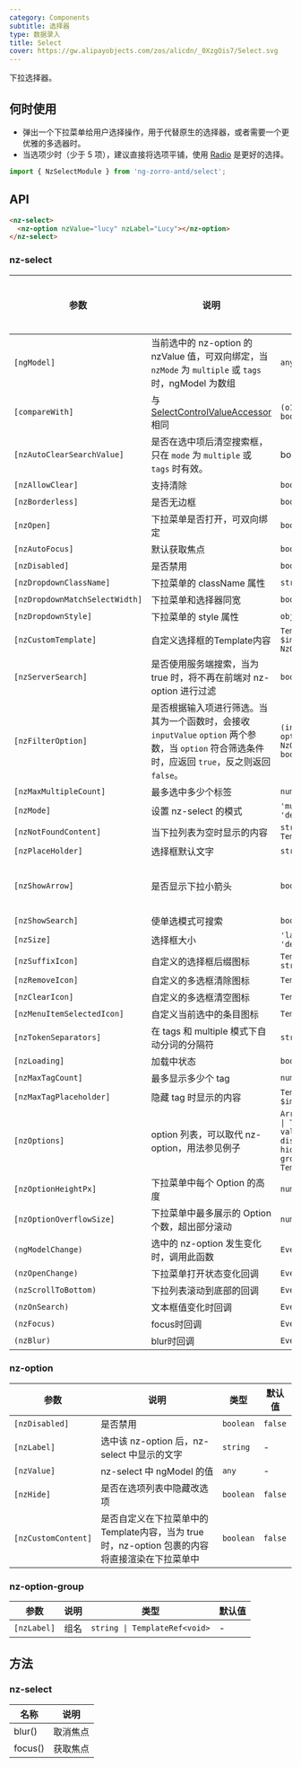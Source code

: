```yaml
---
category: Components
subtitle: 选择器
type: 数据录入
title: Select
cover: https://gw.alipayobjects.com/zos/alicdn/_0XzgOis7/Select.svg
---
```


下拉选择器。

## 何时使用

- 弹出一个下拉菜单给用户选择操作，用于代替原生的选择器，或者需要一个更优雅的多选器时。
- 当选项少时（少于 5 项），建议直接将选项平铺，使用 [Radio](/components/radio/zh) 是更好的选择。

```ts
import { NzSelectModule } from 'ng-zorro-antd/select';
```

## API

```html
<nz-select>
  <nz-option nzValue="lucy" nzLabel="Lucy"></nz-option>
</nz-select>
```

### nz-select

| 参数 | 说明 | 类型 | 默认值 | 全局配置 |
| --- | --- | --- | --- | --- |
| `[ngModel]` | 当前选中的 nz-option 的 nzValue 值，可双向绑定，当 `nzMode` 为 `multiple` 或 `tags` 时，ngModel 为数组 | `any \| any[]` | - |
| `[compareWith]` | 与 [SelectControlValueAccessor](https://angular.io/api/forms/SelectControlValueAccessor#caveat-option-selection) 相同 | `(o1: any, o2: any) => boolean` | `(o1: any, o2: any) => o1===o2` |
| `[nzAutoClearSearchValue]` | 是否在选中项后清空搜索框，只在 `mode` 为 `multiple` 或 `tags` 时有效。 | boolean | `true` |
| `[nzAllowClear]` | 支持清除 | `boolean` | `false` |
| `[nzBorderless]` | 是否无边框 | `boolean` | `false` | ✅ |
| `[nzOpen]` | 下拉菜单是否打开，可双向绑定 | `boolean` | `false` |
| `[nzAutoFocus]` | 默认获取焦点 | `boolean` | `false` |
| `[nzDisabled]` | 是否禁用 | `boolean` | `false` |
| `[nzDropdownClassName]` | 下拉菜单的 className 属性 | `string` | - |
| `[nzDropdownMatchSelectWidth]` | 下拉菜单和选择器同宽 | `boolean` | `true` |
| `[nzDropdownStyle]` | 下拉菜单的 style 属性 | `object` | - |
| `[nzCustomTemplate]` | 自定义选择框的Template内容 | `TemplateRef<{ $implicit: NzOptionComponent }>` | - |
| `[nzServerSearch]` | 是否使用服务端搜索，当为 true 时，将不再在前端对 nz-option 进行过滤 | `boolean` | `false` |
| `[nzFilterOption]` | 是否根据输入项进行筛选。当其为一个函数时，会接收 `inputValue` `option` 两个参数，当 `option` 符合筛选条件时，应返回 `true`，反之则返回 `false`。 | `(input?: string, option?: NzOptionComponent) => boolean;` | - |
| `[nzMaxMultipleCount]` | 最多选中多少个标签| `number` | `Infinity` |
| `[nzMode]` | 设置 nz-select 的模式 | `'multiple' \| 'tags' \| 'default'` | `'default'` |
| `[nzNotFoundContent]` | 当下拉列表为空时显示的内容 | `string \| TemplateRef<void>` | - |
| `[nzPlaceHolder]` | 选择框默认文字 | `string` | - |
| `[nzShowArrow]` | 是否显示下拉小箭头 | `boolean` | 单选为 `true`，多选为 `false` |
| `[nzShowSearch]` | 使单选模式可搜索 | `boolean` | `false` |
| `[nzSize]` | 选择框大小 | `'large' \| 'small' \| 'default'` | `'default'` |
| `[nzSuffixIcon]` | 自定义的选择框后缀图标 | `TemplateRef<any> \| string` | - | ✅ |
| `[nzRemoveIcon]` | 自定义的多选框清除图标 | `TemplateRef<any>` | - |
| `[nzClearIcon]` | 自定义的多选框清空图标 | `TemplateRef<any>` | - |
| `[nzMenuItemSelectedIcon]` | 自定义当前选中的条目图标 | `TemplateRef<any>` | - |
| `[nzTokenSeparators]` | 在 tags 和 multiple 模式下自动分词的分隔符 | `string[]` | `[]` |
| `[nzLoading]` | 加载中状态 | `boolean` | `false` |
| `[nzMaxTagCount]` | 最多显示多少个 tag | `number` | - |
| `[nzMaxTagPlaceholder]` | 隐藏 tag 时显示的内容 | `TemplateRef<{ $implicit: any[] }>` | - |
| `[nzOptions]` | option 列表，可以取代 nz-option，用法参见例子 | `Array<{ label: string \| TemplateRef<any>; value: any; disabled?: boolean; hide?: boolean; groupLabel?: string \| TemplateRef<any>;}>` | - |
| `[nzOptionHeightPx]` | 下拉菜单中每个 Option 的高度 | `number` | `32` |
| `[nzOptionOverflowSize]` | 下拉菜单中最多展示的 Option 个数，超出部分滚动 | `number` | `8` |
| `(ngModelChange)` | 选中的 nz-option 发生变化时，调用此函数 | `EventEmitter<any[]>` | - |
| `(nzOpenChange)` | 下拉菜单打开状态变化回调 | `EventEmitter<boolean>` | - |
| `(nzScrollToBottom)` | 下拉列表滚动到底部的回调 | `EventEmitter<any>` | - |
| `(nzOnSearch)` | 文本框值变化时回调 | `EventEmitter<string>` | - |
| `(nzFocus)` | focus时回调 | `EventEmitter<any>` | - |
| `(nzBlur)` | blur时回调 | `EventEmitter<any>` | - |

### nz-option

| 参数 | 说明 | 类型 | 默认值 |
| --- | --- | --- | --- |
| `[nzDisabled]` | 是否禁用 | `boolean` | `false` |
| `[nzLabel]` | 选中该 nz-option 后，nz-select 中显示的文字 | `string` | - |
| `[nzValue]` | nz-select 中 ngModel 的值 | `any` | - |
| `[nzHide]` | 是否在选项列表中隐藏改选项 | `boolean` | `false` |
| `[nzCustomContent]` | 是否自定义在下拉菜单中的Template内容，当为 true 时，nz-option 包裹的内容将直接渲染在下拉菜单中 | `boolean` | `false` |

### nz-option-group

| 参数 | 说明 | 类型 | 默认值 |
| --- | --- | --- | --- |
| `[nzLabel]` | 组名 | `string \| TemplateRef<void>` | - |


## 方法

### nz-select

| 名称 | 说明 |
| --- | --- |
| blur() | 取消焦点 |
| focus() | 获取焦点 |

